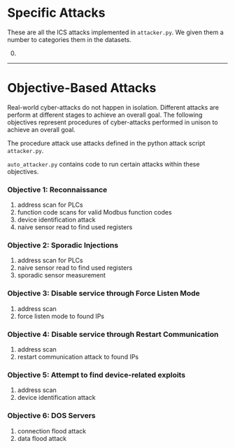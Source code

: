 # Specific Attacks
These are all the ICS attacks implemented in `attacker.py`. We given them a number to categories them in the datasets.

0.

---
# Objective-Based Attacks
Real-world cyber-attacks do not happen in isolation. Different attacks are perform at different stages to achieve an overall goal. The following objectives represent procedures of cyber-attacks performed in unison to achieve an overall goal. 

The procedure attack use attacks defined in the python attack script `attacker.py`.

`auto_attacker.py` contains code to run certain attacks within these objectives.

### Objective 1: Reconnaissance
1. address scan for PLCs
2. function code scans for valid Modbus function codes
3. device identification attack
3. naive sensor read to find used registers

### Objective 2: Sporadic Injections
1. address scan for PLCs
2. naive sensor read to find used registers
3. sporadic sensor measurement

### Objective 3: Disable service through Force Listen Mode
1. address scan
2. force listen mode to found IPs

### Objective 4: Disable service through Restart Communication
1. address scan
2. restart communication attack to found IPs

### Objective 5: Attempt to find device-related exploits
1. address scan
2. device identification attack

### Objective 6: DOS Servers
1. connection flood attack
2. data flood attack
